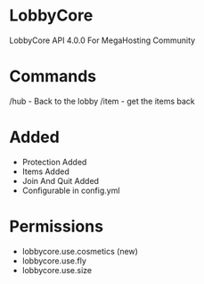 # LobbyCore
LobbyCore API 4.0.0 For MegaHosting Community

# Commands
/hub - Back to the lobby
/item - get the items back

# Added

- Protection Added
- Items Added
- Join And Quit Added
- Configurable in config.yml

# Permissions

- lobbycore.use.cosmetics (new)
- lobbycore.use.fly
- lobbycore.use.size
